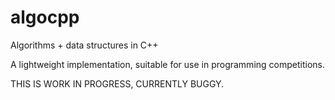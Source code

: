 # algocpp
Algorithms + data structures in C++

A lightweight implementation, suitable for use in programming competitions.

THIS IS WORK IN PROGRESS, CURRENTLY BUGGY.
